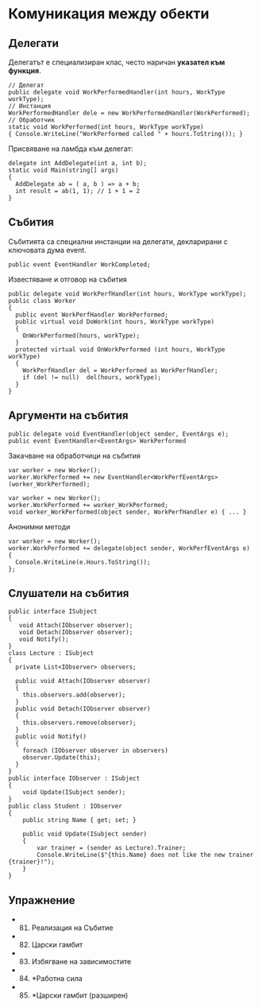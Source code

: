# Комуникация между обекти

## Делегати
Делегатът е специализиран клас, често наричан **указател към функция**.
```
// Делегат
public delegate void WorkPerformedHandler(int hours, WorkType workType);
// Инстанция
WorkPerformedHandler dele = new WorkPerformedHandler(WorkPerformed);
// Обработчик
static void WorkPerformed(int hours, WorkType workType)
{ Console.WriteLine("WorkPerformed called " + hours.ToString()); }
```
Присвяване на ламбда към делегат:
```
delegate int AddDelegate(int a, int b);
static void Main(string[] args)
{         
  AddDelegate ab = ( a, b ) => a + b;
  int result = ab(1, 1); // 1 + 1 = 2
} 
```

## Събития
Събитията  са специални инстанции на делегати, декларирани с ключовата дума event.
```
public event EventHandler WorkCompleted;
```
Известяване и отговор на събития
```
public delegate void WorkPerfHandler(int hours, WorkType workType); 
public class Worker 
{     
  public event WorkPerfHandler WorkPerformed;     
  public virtual void DoWork(int hours, WorkType workType)     
  {          
    OnWorkPerformed(hours, workType);     
  } 
  protected virtual void OnWorkPerformed (int hours, WorkType workType)
  {          
    WorkPerfHandler del = WorkPerformed as WorkPerfHandler; 
    if (del != null)  del(hours, workType);                 
  }
} 
```

## Аргументи на събития
```
public delegate void EventHandler(object sender, EventArgs e);
public event EventHandler<EventArgs> WorkPerformed
```
Закачване на обработчици на събития 
```
var worker = new Worker();
worker.WorkPerformed += new EventHandler<WorkPerfEventArgs>(worker_WorkPerformed);

var worker = new Worker();
worker.WorkPerformed += worker_WorkPerformed;
void worker_WorkPerformed(object sender, WorkPerfHandler e) { ... }  
```
Анонимни методи
```
var worker = new Worker();
worker.WorkPerformed += delegate(object sender, WorkPerfEventArgs e)     
{         
  Console.WriteLine(e.Hours.ToString());     
}; 
```

## Слушатели на събития
```
public interface ISubject
{
   void Attach(IObserver observer);
   void Detach(IObserver observer);
   void Notify();
}
class Lecture : ISubject
{
  private List<IObserver> observers;
  
  public void Attach(IObserver observer) 
  {
    this.observers.add(observer);
  }
  public void Detach(IObserver observer)
  {
	this.observers.remove(observer);
  }
  public void Notify()
  {
    foreach (IObserver observer in observers)
    observer.Update(this);
  }
}
public interface IObserver : ISubject
{
    void Update(ISubject sender);
}
public class Student : IObserver
{
    public string Name { get; set; }

    public void Update(ISubject sender)
    {
        var trainer = (sender as Lecture).Trainer;
        Console.WriteLine($"{this.Name} does not like the new trainer {trainer}!"); 
    }
}
```

## Упражнение
- 81. Реализация на Събитие 
- 82. Царски гамбит
- 83. Избягване на зависимостите
- 84. *Работна сила
- 85. *Царски гамбит (разширен)